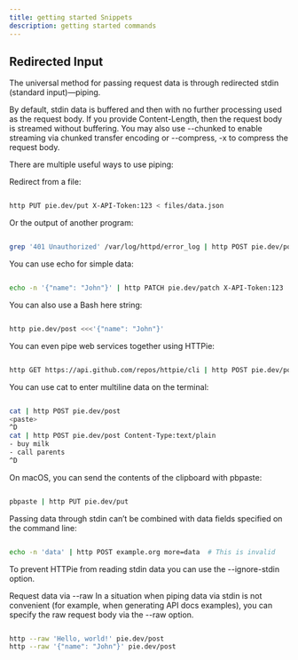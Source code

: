 ```yaml
---
title: getting started Snippets 
description: getting started commands
---
```


## Redirected Input

The universal method for passing request data is through redirected stdin (standard input)—piping.

By default, stdin data is buffered and then with no further processing used as the request body. If you provide Content-Length, then the request body is streamed without buffering. You may also use --chunked to enable streaming via chunked transfer encoding or --compress, -x to compress the request body.

There are multiple useful ways to use piping:

Redirect from a file:
```sh

http PUT pie.dev/put X-API-Token:123 < files/data.json

```

Or the output of another program:
```sh

grep '401 Unauthorized' /var/log/httpd/error_log | http POST pie.dev/post

```

You can use echo for simple data:
```sh

echo -n '{"name": "John"}' | http PATCH pie.dev/patch X-API-Token:123

```

You can also use a Bash here string:
```sh

http pie.dev/post <<<'{"name": "John"}'

```

You can even pipe web services together using HTTPie:

```sh

http GET https://api.github.com/repos/httpie/cli | http POST pie.dev/post

```

You can use cat to enter multiline data on the terminal:

```sh

cat | http POST pie.dev/post
<paste>
^D
cat | http POST pie.dev/post Content-Type:text/plain
- buy milk
- call parents
^D

```

On macOS, you can send the contents of the clipboard with pbpaste:
```sh

pbpaste | http PUT pie.dev/put

```

Passing data through stdin can’t be combined with data fields specified on the command line:

```sh

echo -n 'data' | http POST example.org more=data  # This is invalid

```

To prevent HTTPie from reading stdin data you can use the --ignore-stdin option.

Request data via --raw
In a situation when piping data via stdin is not convenient (for example, when generating API docs examples), you can specify the raw request body via the --raw option.
```sh

http --raw 'Hello, world!' pie.dev/post
http --raw '{"name": "John"}' pie.dev/post

```
